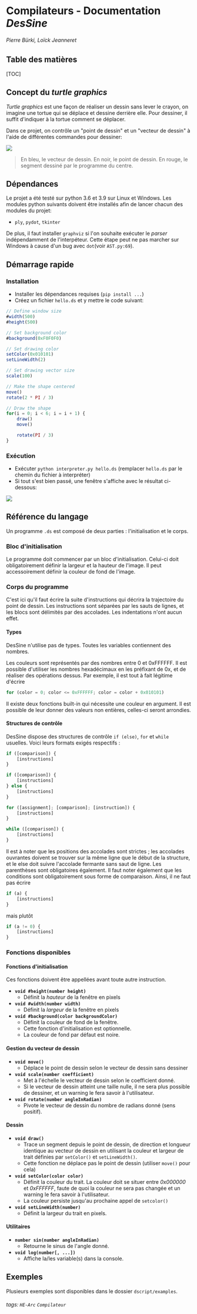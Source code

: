 # Compilateurs - Documentation _DesSine_
###### Pierre Bürki, Loïck Jeanneret

## Table des matières
[TOC]

## Concept du _turtle graphics_
*Turtle graphics* est une façon de réaliser un dessin sans lever le crayon, on imagine une tortue qui se déplace et dessine derrière elle. Pour dessiner, il suffit d'indiquer à la tortue comment se déplacer.

Dans ce projet, on contrôle un "point de dessin" et un "vecteur de dessin" à  l'aide de différentes commandes pour dessiner:

![](https://i.imgur.com/U5wrGE6.png)
> En bleu, le vecteur de dessin. En noir, le point de dessin. En rouge, le segment dessiné par le programme du centre.


## Dépendances
Le projet a été testé sur python 3.6 et 3.9 sur Linux et Windows.
Les modules python suivants doivent être installés afin de lancer chacun des modules du projet:
- `ply`, `pydot`, `tkinter`

De plus, il faut installer `graphviz` si l'on souhaite exécuter le *parser* indépendamment de l'interpéteur. Cette étape peut ne pas marcher sur Windows à cause d'un bug avec `dot`(voir `AST.py:69`).

## Démarrage rapide
### Installation
- Installer les dépendances requises (`pip install ...`)
- Créez un fichier `hello.ds` et y mettre le code suivant:
```javascript
// Define window size
#width(500)
#height(500)

// Set background color
#background(0xF0F0F0)

// Set drawing color
setColor(0x010101)
setLineWidth(2)

// Set drawing vector size
scale(100)

// Make the shape centered
move()
rotate(2 * PI / 3)

// Draw the shape
for(i = 0; i < 6; i = i + 1) {
    draw()
    move()

    rotate(PI / 3)
}

```
### Exécution
- Exécuter `python interpreter.py hello.ds` (remplacer `hello.ds` par le chemin du fichier à interpréter)
- Si tout s'est bien passé, une fenêtre s'affiche avec le résultat ci-dessous:

![](https://i.imgur.com/MY7Tmll.png)

## Référence du langage
Un programme `.ds` est composé de deux parties : l'initialisation et le corps.

### Bloc d'initialisation
Le programme doit commencer par un bloc d'initialisation. Celui-ci doit obligatoirement définir la largeur et la hauteur de l'image. Il peut accessoirement définir la couleur de fond de l'image.

### Corps du programme
C'est ici qu'il faut écrire la suite d'instructions qui décrira la trajectoire du point de dessin.
Les instructions sont séparées par les sauts de lignes, et les blocs sont délimités par des accolades. Les indentations n'ont aucun effet.

#### Types

DesSine n'utilise pas de types. Toutes les variables contiennent des nombres.

Les couleurs sont représentés par des nombres entre 0 et 0xFFFFFF. Il est possible d'utiliser les nombres hexadécimaux en les préfixant de 0x, et de réaliser des opérations dessus. Par exemple, il est tout à fait légitime d'écrire
```js
for (color = 0; color <= 0xFFFFFF; color = color + 0x010101)
```
Il existe deux fonctions built-in qui nécessite une couleur en argument. Il est possible de leur donner des valeurs non entières, celles-ci seront arrondies.

#### Structures de contrôle
DesSine dispose des structures de contrôle `if (else)`, `for` et `while` usuelles. Voici leurs formats exigés respectifs :
```js
if ([comparison]) {
    [instructions]
}
```

```js
if ([comparison]) {
    [instructions]
} else {
    [instructions]
}
```

```js
for ([assignment]; [comparison]; [instruction]) {
    [instructions]
}
```

```js
while ([comparison]) {
    [instructions]
}
```
Il est à noter que les positions des accolades sont strictes ; les accolades ouvrantes doivent se trouver sur la même ligne que le début de la structure, et le else doit suivre l'accolade fermante sans saut de ligne. Les parenthèses sont obligatoires également.
Il faut noter également que les conditions sont obligatoirement sous forme de comparaison. Ainsi, il ne faut pas écrire

```js
if (a) {
    [instructions]
}
```
mais plutôt
```js
if (a != 0) {
    [instructions]
}
```

### Fonctions disponibles

#### Fonctions d'initialisation
Ces fonctions doivent être appellées avant toute autre instruction.
- **`void #height(number height)`**
    - Définit la *hauteur* de la fenêtre en pixels
- **`void #width(number width)`**
    - Définit la *largeur* de la fenêtre en pixels
- **`void #background(color backgroundColor)`**
    - Définit la couleur de fond de la fenêtre.
    - Cette fonction d'initialisation est optionnelle.
    - La couleur de fond par défaut est noire.

#### Gestion du vecteur de dessin
- **`void move()`**
    - Déplace le point de dessin selon le vecteur de dessin sans dessiner
- **`void scale(number coefficient)`**
    - Met à l'échelle le vecteur de dessin selon le coefficient donné.
    - Si le vecteur de dessin atteint une taille nulle, il ne sera plus possible de dessiner, et un warning le fera savoir à l'utilisateur.
- **`void rotate(number angleInRadian)`**
    - Pivote le vecteur de dessin du nombre de radians donné (sens positif).

#### Dessin
- **`void draw()`**
    - Trace un segment depuis le point de dessin, de direction et longueur identique au vecteur de dessin en utilisant la couleur et largeur de trait définies par `setColor()` et `setLineWidth()`. 
    - Cette fonction ne déplace pas le point de dessin (utiliser `move()` pour cela)
- **`void setColor(color color)`**
    - Définit la couleur du trait. La couleur doit se situer entre *0x000000* et *0xFFFFFF*, faute de quoi la couleur ne sera pas changée et un warning le fera savoir à l'utilisateur. 
    - La couleur persiste jusqu'au prochaine appel de `setcolor()`
- **`void setLineWidth(number)`**
    - Définit la largeur du trait en pixels.
#### Utilitaires
- **`number sin(number angleInRadian)`**
    - Retourne le sinus de l'angle donné.
- **`void log(number[, ...])`**
    - Affiche la/les variable(s) dans la console.

## Exemples
Plusieurs exemples sont disponibles dans le dossier `dscript/examples`.

###### tags: `HE-Arc` `Compilateur`